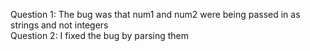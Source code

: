 Question 1: The bug was that num1 and num2 were being passed in as strings and not integers <br> 
Question 2: I fixed the bug by parsing them <br>